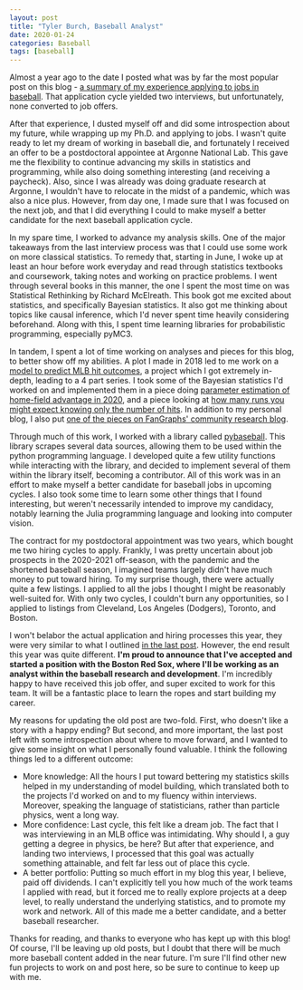```yaml
---
layout: post
title: "Tyler Burch, Baseball Analyst"
date: 2020-01-24
categories: Baseball
tags: [baseball]
---
```


Almost a year ago to the date I posted what was by far the most popular post on this blog - [a summary of my experience applying to jobs in baseball](http://tylerjamesburch.com/blog/baseball/interview-experience). That application cycle yielded two interviews, but unfortunately, none converted to job offers. 

After that experience, I dusted myself off and did some introspection about my future, while wrapping up my Ph.D. and applying to jobs. I wasn't quite ready to let my dream of working in baseball die, and fortunately I received an offer to be a postdoctoral appointee at Argonne National Lab. This gave me the flexibility to continue advancing my skills in statistics and programming, while also doing something interesting (and receiving a paycheck). Also, since I was already was doing graduate research at Argonne, I wouldn't have to relocate in the midst of a pandemic, which was also a nice plus. However, from day one, I made sure that I was focused on the next job, and that I did everything I could to make myself a better candidate for the next baseball application cycle.

In my spare time, I worked to advance my analysis skills. One of the major takeaways from the last interview process was that I could use some work on more classical statistics. To remedy that, starting in June, I woke up at least an hour before work everyday and read through statistics textbooks and coursework, taking notes and working on practice problems. I went through several books in this manner, the one I spent the most time on was Statistical Rethinking by Richard McElreath. This book got me excited about statistics, and specifically Bayesian statistics. It also got me thinking about topics like causal inference, which I'd never spent time heavily considering beforehand. Along with this, I spent time learning libraries for probabilistic programming, especially pyMC3.

In tandem, I spent a lot of time working on analyses and pieces for this blog, to better show off my abilities. A plot I made in 2018 led to me work on a [model to predict MLB hit outcomes](http://tylerjamesburch.com/blog/baseball/hit-classifier-1), a project which I got extremely in-depth, leading to a 4 part series. I took some of the Bayesian statistics I'd worked on and implemented them in a piece doing [parameter estimation of home-field advantage in 2020](http://tylerjamesburch.com/blog/baseball/homefield-2020), and a piece looking at [how many runs you might expect knowing only the number of hits](http://tylerjamesburch.com/blog/baseball/runs-expectation). In addition to my personal blog, I also put [one of the pieces on FanGraphs' community research blog](https://community.fangraphs.com/classifying-mlb-hit-outcomes/).

Through much of this work, I worked with a library called [pybaseball](https://github.com/jldbc/pybaseball). This library scrapes several data sources, allowing them to be used within the python programming language. I developed quite a few utility functions while interacting with the library, and decided to implement several of them within the library itself, becoming a contributor. All of this work was in an effort to make myself a better candidate for baseball jobs in upcoming cycles. I also took some time to learn some other things that I found interesting, but weren't necessarily intended to improve my candidacy, notably learning the Julia programming language and looking into computer vision.

The contract for my postdoctoral appointment was two years, which bought me two hiring cycles to apply. Frankly, I was pretty uncertain about job prospects in the 2020-2021 off-season, with the pandemic and the shortened baseball season, I imagined teams largely didn't have much money to put toward hiring. To my surprise though, there were actually quite a few listings. I applied to all the jobs I thought I might be reasonably well-suited for. With only two cycles, I couldn't burn any opportunities, so I applied to listings from Cleveland, Los Angeles (Dodgers), Toronto, and Boston.

I won't belabor the actual application and hiring processes this year, they were very similar to what I outlined [in the last post](http://tylerjamesburch.com/blog/baseball/interview-experience). However, the end result this year was quite different. **I'm proud to announce that I've accepted and started a position with the Boston Red Sox, where I'll be working as an analyst within the baseball research and development**. I'm incredibly happy to have received this job offer, and super excited to work for this team. It will be a fantastic place to learn the ropes and start building my career.

My reasons for updating the old post are two-fold. First, who doesn't like a story with a happy ending? But second, and more important, the last post left with some introspection about where to move forward, and I wanted to give some insight on what I personally found valuable. I think the following things led to a different outcome:

- More knowledge: All the hours I put toward bettering my statistics skills helped in my understanding of model building, which translated both to the projects I'd worked on and to my fluency within interviews. Moreover, speaking the language of statisticians, rather than particle physics, went a long way.
- More confidence: Last cycle, this felt like a dream job. The fact that I was interviewing in an MLB office was intimidating. Why should I, a guy getting a degree in physics, be here? But after that experience, and landing two interviews, I processed that this goal was actually something attainable, and felt far less out of place this cycle.
- A better portfolio: Putting so much effort in my blog this year, I believe, paid off dividends. I can't explicitly tell you how much of the work teams I applied with read, but it forced me to really explore projects at a deep level, to really understand the underlying statistics, and to promote my work and network. All of this made me a better candidate, and a better baseball researcher.

Thanks for reading, and thanks to everyone who has kept up with this blog! Of course, I'll be leaving up old posts, but I doubt that there will be much more baseball content added in the near future. I'm sure I'll find other new fun projects to work on and post here, so be sure to continue to keep up with me.